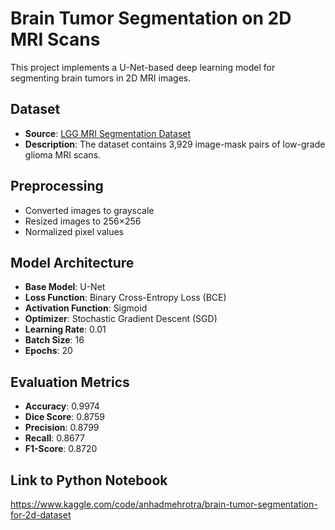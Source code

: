 # Brain Tumor Segmentation on 2D MRI Scans

This project implements a U-Net-based deep learning model for segmenting brain tumors in 2D MRI images.

## Dataset

- **Source**: [LGG MRI Segmentation Dataset](https://www.kaggle.com/datasets/mateuszbuda/lgg-mri-segmentation)
- **Description**: The dataset contains 3,929 image-mask pairs of low-grade glioma MRI scans.

## Preprocessing

- Converted images to grayscale
- Resized images to 256×256
- Normalized pixel values

## Model Architecture

- **Base Model**: U-Net
- **Loss Function**: Binary Cross-Entropy Loss (BCE)
- **Activation Function**: Sigmoid
- **Optimizer**: Stochastic Gradient Descent (SGD)
- **Learning Rate**: 0.01
- **Batch Size**: 16
- **Epochs**: 20

## Evaluation Metrics

- **Accuracy**: 0.9974
- **Dice Score**: 0.8759
- **Precision**: 0.8799
- **Recall**: 0.8677
- **F1-Score**: 0.8720

## Link to Python Notebook

https://www.kaggle.com/code/anhadmehrotra/brain-tumor-segmentation-for-2d-dataset
